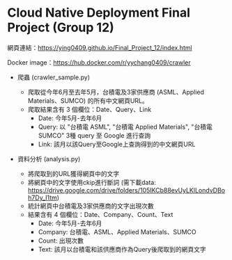 # Cloud Native Deployment Final Project (Group 12)

網頁連結：https://ying0409.github.io/Final_Project_12/index.html

Docker image：https://hub.docker.com/r/yychang0409/crawler

* 爬蟲 (crawler_sample.py)
  * 爬取從今年6月至去年5月，台積電及3家供應商 (ASML、Applied Materials、SUMCO) 的所有中文網頁URL。
  * 爬取結果含有 3 個欄位：Date、Query、Link
    * Date: 今年5月-去年6月
    * Query: 以 "台積電 ASML", "台積電 Applied Materials", "台積電 SUMCO" 3種 query 至 Google 進行查詢
    * Link: 該月以該Query至Google上查詢得到的中文網頁URL

* 資料分析 (analysis.py)
  * 將爬取到的URL獲得網頁中的文字
  * 將網頁中的文字使用ckip進行斷詞 (需下載data: https://drive.google.com/drive/folders/105IKCb88evUyLKlLondvDBoh7Dy_I1tm)
  * 統計網頁中台積電及3家供應商的文字出現次數
  * 結果含有 4 個欄位：Date、Company、Count、Text
    * Date: 今年5月-去年6月
    * Company: 台積電、ASML、Applied Materials、SUMCO
    * Count: 出現次數
    * Text: 該月以台積電和該供應商作為Query後爬取到的網頁文字
